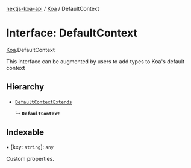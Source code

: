 [nextjs-koa-api](../README.md) / [Koa](../modules/Koa.md) / DefaultContext

# Interface: DefaultContext

[Koa](../modules/Koa.md).DefaultContext

This interface can be augmented by users to add types to Koa's default context

## Hierarchy

- [`DefaultContextExtends`](../modules/Koa.md#defaultcontextextends)

  ↳ **`DefaultContext`**

## Indexable

▪ [key: `string`]: `any`

Custom properties.
